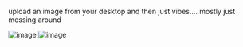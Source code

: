
upload an image from your desktop and then just vibes.... mostly just messing around 

![image](https://github.com/niteazi/upload-image/assets/130102204/8153f010-e8d1-44b0-87c8-4b66c49988a1)
![image](https://github.com/niteazi/upload-image/assets/130102204/8ca64d77-9e88-47a9-8456-a306cc03bde7)

